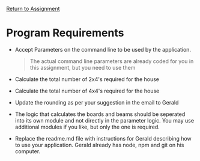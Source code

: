 [Return to Assignment](./assignment.md)

# Program Requirements
  
  * Accept Parameters on the command line to be used by the      application.

    > The actual command line parameters are already coded for you in this assignment, but you need to use them

  * Calculate the total number of 2x4's required for the house

  * Calculate the total number of 4x4's required for the house

  * Update the rounding as per your suggestion in the email to Gerald

  * The logic that calculates the boards and beams should be seperated into its own module and not directly in the parameter logic. You may use additional modules if you like, but only the one is required.

  * Replace the readme.md file with instructions for Gerald describing how to use your application. Gerald already has node, npm and git on his computer.